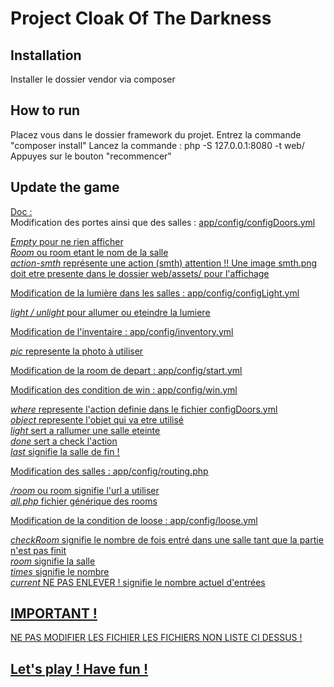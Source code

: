 <h1>Project Cloak Of The Darkness</h1>

<h2>Installation</h2>

Installer le dossier vendor via composer

<h2>How to run</h2>

Placez vous dans le dossier framework du projet.
Entrez la commande "composer install"
Lancez la commande : php -S 127.0.0.1:8080 -t web/
Appuyes sur le bouton "recommencer"

<h2>Update the game</h2>

<u>Doc :</u> 
<br>
Modification des portes ainsi que des salles : <u>app/config/configDoors.yml 

<i>Empty</i> pour ne rien afficher
<br><i>Room</i> ou room etant le nom de la salle
<br><i>action-smth</i> représente une action (smth) attention !! Une image smth.png doit etre presente dans le dossier web/assets/ pour l'affichage

Modification de la lumière dans les salles : <u>app/config/configLight.yml

<i>light / unlight</i> pour allumer ou eteindre la lumiere

Modification de l'inventaire : <u>app/config/inventory.yml  

<i>pic</i> represente la photo à utiliser

Modification de la room de depart : <u>app/config/start.yml

Modification des condition de win : <u>app/config/win.yml

<i>where</i> represente l'action definie dans le fichier configDoors.yml<br>
<i>object</i> represente l'objet qui va etre utilisé<br>
<i>light</i> sert a rallumer une salle eteinte<br>
<i>done</i> sert a check l'action<br>
<i>last</i> signifie la salle de fin !

Modification des salles : <u>app/config/routing.php</u>

<i>/room</i> ou room signifie l'url a utiliser<br>
<i>all.php</i> fichier générique des rooms 

Modification de la condition de loose : <u>app/config/loose.yml</u> 

<i>checkRoom</i> signifie le nombre de fois entré dans une salle tant que la partie n'est pas finit<br>
<i>room</i> signifie la salle<br>
<i>times</i> signifie le nombre<br>
<i>current</i> NE PAS ENLEVER ! signifie le nombre actuel d'entrées<br>

<h2>IMPORTANT !</h2>

NE PAS MODIFIER LES FICHIER LES FICHIERS NON LISTE CI DESSUS !

<h2>Let's play ! Have fun !</h2>
